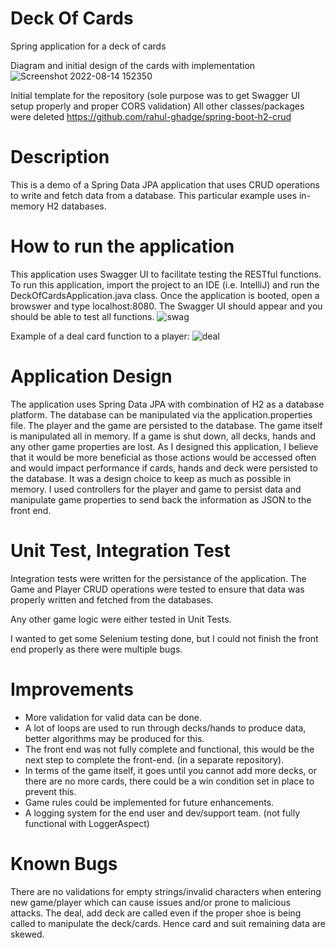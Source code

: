 # Deck Of Cards
Spring application for a deck of cards

Diagram and initial design of the cards with implementation
![Screenshot 2022-08-14 152350](https://user-images.githubusercontent.com/31741107/184551803-a5001aaf-0c7a-4c25-9053-1401c4aa7f91.png)

Initial template for the repository (sole purpose was to get Swagger UI setup properly and proper CORS validation)
All other classes/packages were deleted
https://github.com/rahul-ghadge/spring-boot-h2-crud

# Description 
This is a demo of a Spring Data JPA application that uses CRUD operations to write and 
fetch data from a database.  This particular example uses in-memory H2 databases.

# How to run the application 
This application uses Swagger UI to facilitate testing the RESTful functions. To run this application, import the project to an IDE (i.e. IntelliJ) and run the DeckOfCardsApplication.java class.  Once the application is booted, open a browswer and type localhost:8080.  The Swagger UI should appear and you should be able to test all functions. 
![swag](https://user-images.githubusercontent.com/31741107/184551840-646e9d92-e669-4d64-9c13-aebaffc7eef8.png)

Example of a deal card function to a player:
![deal](https://user-images.githubusercontent.com/31741107/184551885-2fc989db-0b49-4d7b-8b8f-68cafb3c9851.png)

# Application Design
The application uses Spring Data JPA with combination of H2 as a database platform.  The database can be manipulated via the application.properties file.
The player and the game are persisted to the database.  The game itself is manipulated all in memory.  If a game is shut down, all decks, hands and any other game properties are lost.  As I designed this application, I believe that it would be more beneficial as those actions would be accessed often and would impact performance if cards, hands and deck were persisted to the database.  It was a design choice to keep as much as possible in memory.  I used controllers for the player and game to persist data and manipulate game properties to send back the information as JSON to the front end.

# Unit Test, Integration Test
Integration tests were written for the persistance of the application.  The Game and Player CRUD operations were tested to ensure that data was properly written and fetched from the databases. 

Any other game logic were either tested in Unit Tests.

I wanted to get some Selenium testing done, but I could not finish the front end properly as there were multiple bugs.

# Improvements
- More validation for valid data can be done.
- A lot of loops are used to run through decks/hands to produce data, better algorithms may be produced for this.
- The front end was not fully complete and functional, this would be the next step to complete the front-end. (in a separate repository).
- In terms of the game itself, it goes until you cannot add more decks, or there are no more cards, there could be a win condition set in place to prevent this.
- Game rules could be implemented for future enhancements.
- A logging system for the end user and dev/support team. (not fully functional with LoggerAspect)

# Known Bugs
There are no validations for empty strings/invalid characters when entering new game/player which can cause issues and/or prone to malicious attacks.
The deal, add deck are called even if the proper shoe is being called to manipulate the deck/cards. Hence card and suit remaining data are skewed.




